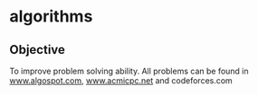 algorithms
====

Objective
---------

To improve problem solving ability.
All problems can be found in www.algospot.com, www.acmicpc.net and codeforces.com
